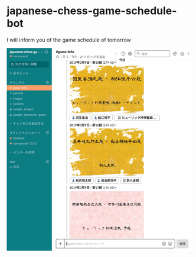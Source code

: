 # japanese-chess-game-schedule-bot
I will inform you of the game schedule of tomorrow

<img width="500" alt="OverAllView" src="https://github.com/karmanord/japanese-chess-game-schedule-bot/blob/master/over-all-view.jpg">
